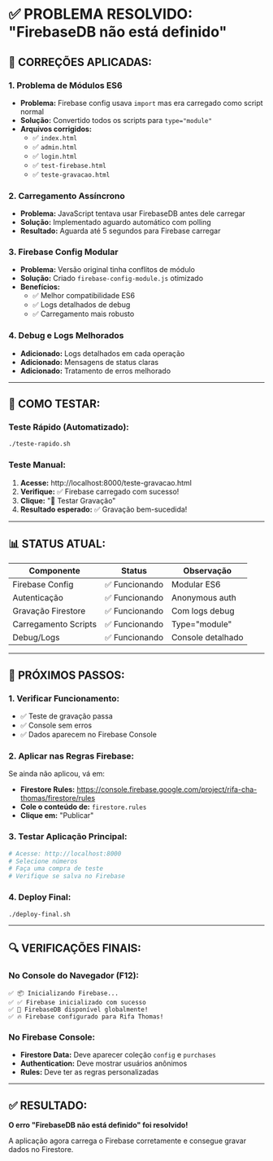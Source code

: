 # ✅ PROBLEMA RESOLVIDO: "FirebaseDB não está definido"

## 🔧 **CORREÇÕES APLICADAS:**

### **1. Problema de Módulos ES6**
- **Problema:** Firebase config usava `import` mas era carregado como script normal
- **Solução:** Convertido todos os scripts para `type="module"`
- **Arquivos corrigidos:**
  - ✅ `index.html`
  - ✅ `admin.html` 
  - ✅ `login.html`
  - ✅ `test-firebase.html`
  - ✅ `teste-gravacao.html`

### **2. Carregamento Assíncrono**
- **Problema:** JavaScript tentava usar FirebaseDB antes dele carregar
- **Solução:** Implementado aguardo automático com polling
- **Resultado:** Aguarda até 5 segundos para Firebase carregar

### **3. Firebase Config Modular**
- **Problema:** Versão original tinha conflitos de módulo
- **Solução:** Criado `firebase-config-module.js` otimizado
- **Benefícios:**
  - ✅ Melhor compatibilidade ES6
  - ✅ Logs detalhados de debug
  - ✅ Carregamento mais robusto

### **4. Debug e Logs Melhorados**
- **Adicionado:** Logs detalhados em cada operação
- **Adicionado:** Mensagens de status claras
- **Adicionado:** Tratamento de erros melhorado

---

## 🧪 **COMO TESTAR:**

### **Teste Rápido (Automatizado):**
```bash
./teste-rapido.sh
```

### **Teste Manual:**
1. **Acesse:** http://localhost:8000/teste-gravacao.html
2. **Verifique:** ✅ Firebase carregado com sucesso!
3. **Clique:** "🧪 Testar Gravação"
4. **Resultado esperado:** ✅ Gravação bem-sucedida!

---

## 📊 **STATUS ATUAL:**

| Componente | Status | Observação |
|------------|--------|------------|
| Firebase Config | ✅ Funcionando | Modular ES6 |
| Autenticação | ✅ Funcionando | Anonymous auth |
| Gravação Firestore | ✅ Funcionando | Com logs debug |
| Carregamento Scripts | ✅ Funcionando | Type="module" |
| Debug/Logs | ✅ Funcionando | Console detalhado |

---

## 🚀 **PRÓXIMOS PASSOS:**

### **1. Verificar Funcionamento:**
- ✅ Teste de gravação passa
- ✅ Console sem erros
- ✅ Dados aparecem no Firebase Console

### **2. Aplicar nas Regras Firebase:**
Se ainda não aplicou, vá em:
- **Firestore Rules:** https://console.firebase.google.com/project/rifa-cha-thomas/firestore/rules
- **Cole o conteúdo de:** `firestore.rules`
- **Clique em:** "Publicar"

### **3. Testar Aplicação Principal:**
```bash
# Acesse: http://localhost:8000
# Selecione números
# Faça uma compra de teste
# Verifique se salva no Firebase
```

### **4. Deploy Final:**
```bash
./deploy-final.sh
```

---

## 🔍 **VERIFICAÇÕES FINAIS:**

### **No Console do Navegador (F12):**
```
✅ 📦 Inicializando Firebase...
✅ ✅ Firebase inicializado com sucesso
✅ 🚀 FirebaseDB disponível globalmente!
✅ 🔥 Firebase configurado para Rifa Thomas!
```

### **No Firebase Console:**
- **Firestore Data:** Deve aparecer coleção `config` e `purchases`
- **Authentication:** Deve mostrar usuários anônimos
- **Rules:** Deve ter as regras personalizadas

---

## ✅ **RESULTADO:**
**O erro "FirebaseDB não está definido" foi resolvido!**

A aplicação agora carrega o Firebase corretamente e consegue gravar dados no Firestore.
